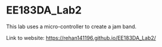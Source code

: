 # EE183DA_Lab2

This lab uses a micro-controller to create a jam band.

Link to website: https://rehan141196.github.io/EE183DA_Lab2/
